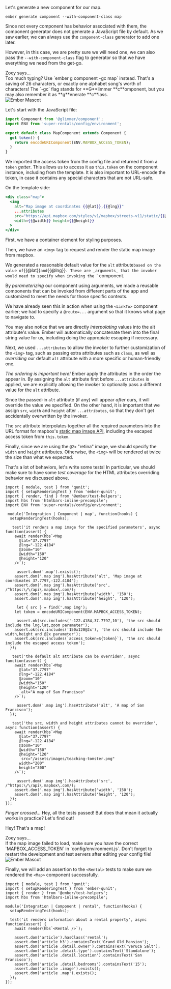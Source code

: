 Let's generate a new component for our map.

```
ember generate component --with-component-class map
```

Since not every component has behavior associated with them, the
component generator does not generate a JavaScript file by default. As
we saw earlier, we can always use the `component-class` generator to add
one later.

However, in this case, we are pretty sure we will need one, we can also
pass the `--with-component-class` flag to generator so that we have
everything we need from the get-go.

<div class="cta">
  <div class="cta-note">
    <div class="cta-note-body">
      <div class="cta-note-heading">Zoey says...</div>
      <div class="cta-note-message">
        Too much typing? Use `ember g component -gc map` instead. That's a saving of 26 characters, or exactly one alphabet song's worth of characters! The `-gc` flag stands for **G**limmer **c**omponent, but you may also remember it as **g**enerate **c**lass.
      </div>
    </div>
    <img src="/images/mascots/zoey.png" role="presentation" alt="Ember Mascot">
  </div>
</div>

Let's start with the JavaScript file:

```js {data-filename="app/components/map.js" data-diff="+2,+5,+6,+7"}
import Component from '@glimmer/component';
import ENV from 'super-rentals/config/environment';

export default class MapComponent extends Component {
  get token() {
    return encodeURIComponent(ENV.MAPBOX_ACCESS_TOKEN);
  }
}
```

We imported the access token from the config file and returned it from a
`token` _getter_. This allows us to access it as `this.token` on the
component instance, including from the template. It is also important to
URL-encode the token, in case it contains any special characters that
are not URL-safe.

On the template side:

```handlebars {data-filename="app/components/map.hbs}
<div class="map">
  <img
    alt="Map image at coordinates {{@lat}},{{@lng}}"
    ...attributes
    src="https://api.mapbox.com/styles/v1/mapbox/streets-v11/static/{{@lng}},{{@lat}},{{@zoom}}/{{@width}}x{{@height}}@2x?access_token={{this.token}}"
    width={{@width}} height={{@height}}
  >
</div>
```

First, we have a container element for styling purposes.

Then, we have an `<img>` tag to request and render the static map image
from mapbox.

We generated a reasonable default value for the `alt` attribute` based
on the value of `{{@lat}}` and `{{@lng}}`. These are _arguments_ that
the invoker would need to specify when invoking the `<Map>` component.

By _parameterizing_ our component using arguments, we made a reusable
components that can be invoked from different parts of the app and
customized to meet the needs for those specific contexts.

We have already seen this in action when using the `<LinkTo>` component
earlier; we had to specify a `@route=...` argument so that it knows what
page to navigate to.

You may also notice that we are directly _interpolating_ values into the
alt attribute's value. Ember will automatically concatenate them into
the final string value for us, including doing the appropiate escaping
if necessary.

Next, we used `...attributes` to allow the invoker to further
customization of the `<img>` tag, such as passing extra attributes such
as `class`, as well as _overriding_ our default `alt` attribute with a
more specific or human-friendly one.

*The ordering is important here!* Ember apply the attributes in the
order the appear in. By assigning the `alt` attribute first before
`...attributes` is applied, we are explicitly allowing the invoker to
optionally pass a different value for the `alt` attribute.

Since the passed-in `alt` attribute (if any) will appear _after_ ours,
it will override the value we specified. On the other hand, it is
important that we assign `src`, `width` and `height` after
`...attributes`, so that they don't get accidentally overwritten by the
invoker.

The `src` attribute interpolates together all the required parameters
into the URL format for mapbox's [static map image
API](https://docs.mapbox.com/api/maps/#static-images), including the
escaped access token from `this.token`.

Finally, since we are using the `@2x` "retina" image, we should specify
the `width` and `height` attributes. Otherwise, the `<img>` will be
rendered at twice the size than what we expected.

That's a lot of behaviors, let's write some tests! In particular, we
should make sure to have some _test coverage_ for the HTML attributes
overriding behavior we discussed above.

<!-- TODO: show diff -->
```
import { module, test } from 'qunit';
import { setupRenderingTest } from 'ember-qunit';
import { render, find } from '@ember/test-helpers';
import hbs from 'htmlbars-inline-precompile';
import ENV from 'super-rentals/config/environment';

 module('Integration | Component | map', function(hooks) {
  setupRenderingTest(hooks);

   test('it renders a map image for the specified parameters', async function(assert) {
    await render(hbs`<Map
      @lat="37.7797"
      @lng="-122.4184"
      @zoom="10"
      @width="150"
      @height="120"
    />`);

     assert.dom('.map').exists();
    assert.dom('.map img').hasAttribute('alt', 'Map image at coordinates 37.7797,-122.4184');
    assert.dom('.map img').hasAttribute('src', /^https:\/\/api\.mapbox\.com/);
    assert.dom('.map img').hasAttribute('width', '150');
    assert.dom('.map img').hasAttribute('height', '120');

     let { src } = find('.map img');
    let token = encodeURIComponent(ENV.MAPBOX_ACCESS_TOKEN);

     assert.ok(src.includes('-122.4184,37.7797,10'), 'the src should include the lng,lat,zoom parameter');
    assert.ok(src.includes('150x120@2x'), 'the src should include the width,height and @2x parameter');
    assert.ok(src.includes(`access_token=${token}`), 'the src should include the escaped access token');
  });

   test('the default alt attribute can be overriden', async function(assert) {
    await render(hbs`<Map
      @lat="37.7797"
      @lng="-122.4184"
      @zoom="10"
      @width="150"
      @height="120"
       alt="A map of San Francisco"
    />`);

     assert.dom('.map img').hasAttribute('alt', 'A map of San Francisco');
  });

   test('the src, width and height attributes cannot be overriden', async function(assert) {
    await render(hbs`<Map
      @lat="37.7797"
      @lng="-122.4184"
      @zoom="10"
      @width="150"
      @height="120"
       src="/assets/images/teaching-tomster.png"
      width="200"
      height="300"
    />`);

     assert.dom('.map img').hasAttribute('src', /^https:\/\/api\.mapbox\.com/);
    assert.dom('.map img').hasAttribute('width', '150');
    assert.dom('.map img').hasAttribute('height', '120');
  });
});
```

*Finger crossed...* Hey, all the tests passed! But does that mean it
actually works in practice? Let's find out!

<!-- TODO: show diff -->

Hey! That's a map!

<div class="cta">
  <div class="cta-note">
    <div class="cta-note-body">
      <div class="cta-note-heading">Zoey says...</div>
      <div class="cta-note-message">
        If the map image failed to load, make sure you have the correct `MAPBOX_ACCESS_TOKEN` in `config/environment.js`. Don't forget to restart the development and test servers after editing your config file!
      </div>
    </div>
    <img src="/images/mascots/zoey.png" role="presentation" alt="Ember Mascot">
  </div>
</div>

<!-- TODO: track ember-cli/ember-cli#8782 -->

Finally, we will add an assertion to the `<Rental>` tests to make sure
we rendered the `<Map>` component successfully.

<!-- TODO: show diff -->
```
import { module, test } from 'qunit';
import { setupRenderingTest } from 'ember-qunit';
import { render } from '@ember/test-helpers';
import hbs from 'htmlbars-inline-precompile';

module('Integration | Component | rental', function(hooks) {
  setupRenderingTest(hooks);

  test('it renders information about a rental property', async function(assert) {
    await render(hbs`<Rental />`);

    assert.dom('article').hasClass('rental');
    assert.dom('article h3').containsText('Grand Old Mansion');
    assert.dom('article .detail.owner').containsText('Veruca Salt');
    assert.dom('article .detail.type').containsText('Standalone');
    assert.dom('article .detail.location').containsText('San Francisco');
    assert.dom('article .detail.bedrooms').containsText('15');
    assert.dom('article .image').exists();
    assert.dom('article .map').exists();
  });
});
```
